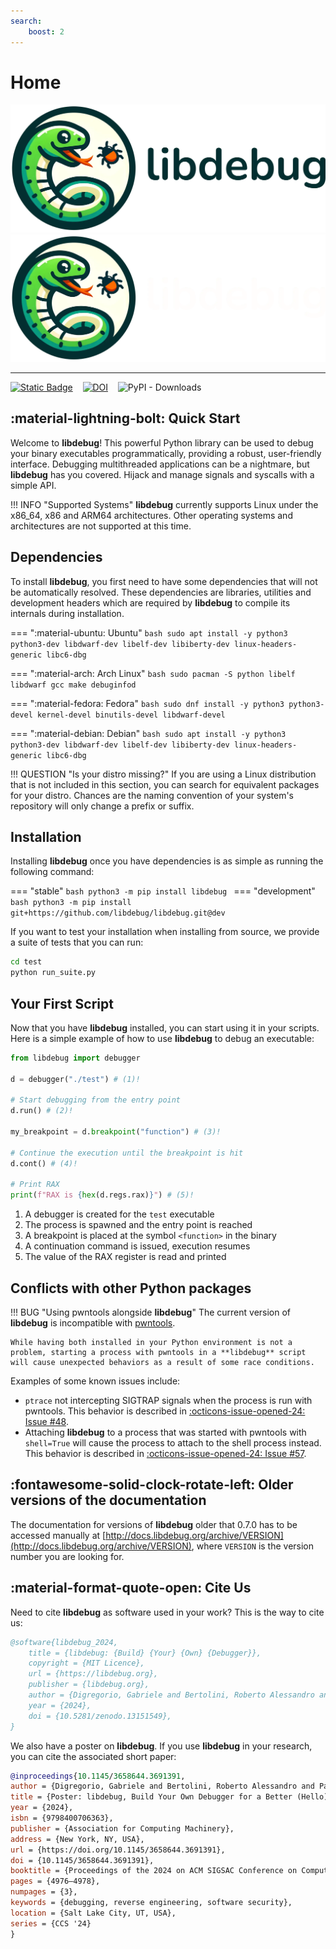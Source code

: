```yaml
---
search:
    boost: 2
---
```

# Home
<div style="text-align: center;">
    <img src="assets/libdebug_logo_horiz_light.webp#only-light" loading="lazy" width="512" />
    <img src="assets/libdebug_logo_horiz_dark.webp#only-dark" loading="lazy" width="512" />
</div>

---

[![Static Badge](https://img.shields.io/badge/libdebug.org--white?style=for-the-badge&labelColor=%23009944&color=teal&link=https%3B%2F%2Flibdebug.org)](https://libdebug.org)&nbsp;&nbsp;&nbsp;
[![DOI](https://img.shields.io/badge/DOI-10.5281%2Fzenodo.13151549-blue?style=for-the-badge)](https://doi.org/10.5281/zenodo.13151549)&nbsp;&nbsp;&nbsp;
![PyPI - Downloads](https://img.shields.io/pypi/dm/libdebug?style=for-the-badge)

## :material-lightning-bolt: Quick Start
Welcome to **libdebug**! This powerful Python library can be used to debug your binary executables programmatically, providing a robust, user-friendly interface. Debugging multithreaded applications can be a nightmare, but **libdebug** has you covered. Hijack and manage signals and syscalls with a simple API.

!!! INFO "Supported Systems"
    **libdebug** currently supports Linux under the x86_64, x86 and ARM64 architectures. Other operating systems and architectures are not supported at this time.

## Dependencies
To install **libdebug**, you first need to have some dependencies that will not be automatically resolved. These dependencies are libraries, utilities and development headers which are required by **libdebug** to compile its internals during installation.

=== ":material-ubuntu: Ubuntu"
    ```bash
    sudo apt install -y python3 python3-dev libdwarf-dev libelf-dev libiberty-dev linux-headers-generic libc6-dbg
    ```

=== ":material-arch: Arch Linux"
    ```bash
    sudo pacman -S python libelf libdwarf gcc make debuginfod
    ```

=== ":material-fedora: Fedora"
    ```bash
    sudo dnf install -y python3 python3-devel kernel-devel binutils-devel libdwarf-devel
    ```

=== ":material-debian: Debian"
    ```bash
    sudo apt install -y python3 python3-dev libdwarf-dev libelf-dev libiberty-dev linux-headers-generic libc6-dbg
    ```

!!! QUESTION "Is your distro missing?"
    If you are using a Linux distribution that is not included in this section, you can search for equivalent packages for your distro. Chances are the naming convention of your system's repository will only change a prefix or suffix.


## Installation
Installing **libdebug** once you have dependencies is as simple as running the following command:

=== "stable"
    ```bash
    python3 -m pip install libdebug
    ```
=== "development"
    ```bash
    python3 -m pip install git+https://github.com/libdebug/libdebug.git@dev
    ```

If you want to test your installation when installing from source, we provide a suite of tests that you can run:

```bash title="Testing your installation"
cd test
python run_suite.py
```

## Your First Script
Now that you have **libdebug** installed, you can start using it in your scripts. Here is a simple example of how to use **libdebug** to debug an executable:

```python title="libdebug's Hello World!"
from libdebug import debugger

d = debugger("./test") # (1)!

# Start debugging from the entry point
d.run() # (2)!

my_breakpoint = d.breakpoint("function") # (3)!

# Continue the execution until the breakpoint is hit
d.cont() # (4)!

# Print RAX
print(f"RAX is {hex(d.regs.rax)}") # (5)!
```

1. A debugger is created for the `test` executable
2. The process is spawned and the entry point is reached
3. A breakpoint is placed at the symbol `<function>` in the binary
4. A continuation command is issued, execution resumes
5. The value of the RAX register is read and printed

## Conflicts with other Python packages
!!! BUG "Using pwntools alongside **libdebug**"
    The current version of **libdebug** is incompatible with [pwntools](https://github.com/Gallopsled/pwntools).

    While having both installed in your Python environment is not a problem, starting a process with pwntools in a **libdebug** script will cause unexpected behaviors as a result of some race conditions.

Examples of some known issues include:

- `ptrace` not intercepting SIGTRAP signals when the process is run with pwntools. This behavior is described in [:octicons-issue-opened-24: Issue #48](https://github.com/libdebug/libdebug/issues/48).
- Attaching **libdebug** to a process that was started with pwntools with `shell=True` will cause the process to attach to the shell process instead. This behavior is described in [:octicons-issue-opened-24: Issue #57](https://github.com/libdebug/libdebug/issues/57).

## :fontawesome-solid-clock-rotate-left: Older versions of the documentation
The documentation for versions of **libdebug** older that 0.7.0 has to be accessed manually at [http://docs.libdebug.org/archive/VERSION](http://docs.libdebug.org/archive/VERSION), where `VERSION` is the version number you are looking for.

## :material-format-quote-open: Cite Us
Need to cite **libdebug** as software used in your work? This is the way to cite us:

```bibtex
@software{libdebug_2024,
    title = {libdebug: {Build} {Your} {Own} {Debugger}},
    copyright = {MIT Licence},
    url = {https://libdebug.org},
    publisher = {libdebug.org},
    author = {Digregorio, Gabriele and Bertolini, Roberto Alessandro and Panebianco, Francesco and Polino, Mario},
    year = {2024},
    doi = {10.5281/zenodo.13151549},
}
```

We also have a poster on **libdebug**. If you use **libdebug** in your research, you can cite the associated short paper:

```bibtex
@inproceedings{10.1145/3658644.3691391,
author = {Digregorio, Gabriele and Bertolini, Roberto Alessandro and Panebianco, Francesco and Polino, Mario},
title = {Poster: libdebug, Build Your Own Debugger for a Better (Hello) World},
year = {2024},
isbn = {9798400706363},
publisher = {Association for Computing Machinery},
address = {New York, NY, USA},
url = {https://doi.org/10.1145/3658644.3691391},
doi = {10.1145/3658644.3691391},
booktitle = {Proceedings of the 2024 on ACM SIGSAC Conference on Computer and Communications Security},
pages = {4976–4978},
numpages = {3},
keywords = {debugging, reverse engineering, software security},
location = {Salt Lake City, UT, USA},
series = {CCS '24}
}
```